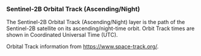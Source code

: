 ### Sentinel-2B Orbital Track (Ascending/Night)
The Sentinel-2B Orbital Track (Ascending/Night) layer is the path of the Sentinel-2B satellite on its ascending/night-time orbit. Orbit Track times are shown in Coordinated Universal Time (UTC). 

Orbital Track information from <https://www.space-track.org/>.
